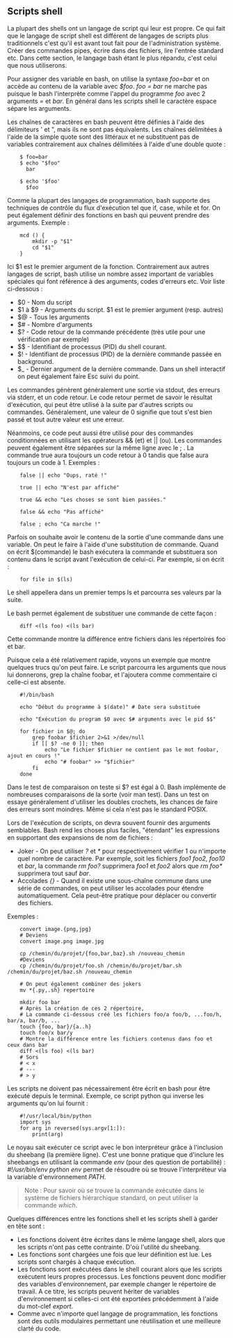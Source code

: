 ## Scripts shell

La plupart des shells ont un langage de script qui leur est propre. Ce qui fait que le langage de script shell est différent de
langages de scripts plus traditionnels c'est qu'il est avant tout fait pour de l'administration système. Créer des commandes
pipes, écrire dans des fichiers, lire l'entrée standard etc. Dans cette section, le langage bash étant le plus répandu, c'est
celui que nous utiliserons.

Pour assigner des variable en bash, on utilise la syntaxe *foo=bar* et on accède au contenu de la variable avec *$foo*. *foo =
bar* ne marche pas puisque le bash l'interprète comme l'appel du programme *foo* avec 2 arguments *=* et *bar*. En général dans
les scripts shell le caractère espace sépare les arguments.

Les chaînes de caractères en bash peuvent être définies à l'aide des délimiteurs ' et ", mais ils ne sont pas équivalents. Les
chaînes délimitées à l'aide de la simple quote sont des littéraux et ne substituent pas de variables contrairement aux chaînes
délimitées à l'aide d'une double quote :
```bash,ignore
    $ foo=bar
    $ echo "$foo"
      bar
    
    $ echo '$foo'
      $foo
```
Comme la plupart des langages de programmation, bash supporte des techniques de contrôle du flux d'exécution tel que if, case,
while et for. On peut également définir des fonctions en bash qui peuvent prendre des arguments. Exemple :
```bash,ignore
    mcd () {
        mkdir -p "$1"
        cd "$1"
    }
```
Ici $1 est le premier argument de la fonction. Contrairement aux autres langages de script, bash utilise un nombre assez
important de variables spéciales qui font référence à des arguments, codes d'erreurs etc. Voir liste ci-dessous :

- $0 - Nom du script
- $1 à $9 - Arguments du script. $1 est le premier argument (resp. autres)
- $@ - Tous les arguments
- $# - Nombre d'arguments
- $? - Code retour de la commande précédente (très utile pour une vérification par exemple)
- $$ - Identifiant de processus (PID) du shell courant.
- $! - Identifiant de processus (PID) de la dernière commande passée en background.
- $_ - Dernier argument de la dernière commande. Dans un shell interactif on peut également faire Esc suivi du point.

Les commandes génèrent généralement une sortie via stdout, des erreurs via stderr, et un code retour. Le code retour permet de
savoir le résultat d'exécution, qui peut être utilisé à la suite par d'autres scripts ou commandes. Généralement, une valeur de
0 signifie que tout s'est bien passé et tout autre valeur est une erreur.

Néanmoins, ce code peut aussi être utilisé pour des commandes conditionnées en utilisant les opérateurs && (et) et || (ou). Les
commandes peuvent également être séparées sur la même ligne avec le ; . La commande true aura toujours un code retour à 0 tandis
que false aura toujours un code à 1. Exemples :
```bash,ignore
    false || echo "Oups, raté !"
    
    true || echo "N'est par affiché"
    
    true && echo "Les choses se sont bien passées."
    
    false && echo "Pas affiché"
    
    false ; echo "Ca marche !"
```
Parfois on souhaite avoir le contenu de la sortie d'une commande dans une variable. On peut le faire à l'aide d'une substitution
de commande. Quand on écrit $(commande) le bash exécutera la commande et substituera son contenu dans le script avant
l'exécution de celui-ci. Par exemple, si on écrit :
```bash,ignore
    for file in $(ls)
```
Le shell appellera dans un premier temps ls et parcourra ses valeurs par la suite.

Le bash permet également de substituer une commande de cette façon :
```bash,ignore
    diff <(ls foo) <(ls bar)
```
Cette commande montre la différence entre fichiers dans les répertoires foo et bar.

Puisque cela a été relativement rapide, voyons un exemple que montre quelques trucs qu'on peut faire. Le script parcourra les
arguments que nous lui donnerons, grep la chaîne foobar, et l'ajoutera comme commentaire ci celle-ci est absente.
```bash,ignore
    #!/bin/bash
    
    echo "Début du programme à $(date)" # Date sera substituée
    
    echo "Exécution du program $0 avec $# arguments avec le pid $$"
    
    for fichier in $@; do
        grep foobar $fichier 2>&1 >/dev/null
        if [[ $? -ne 0 ]]; then
            echo "Le fichier $fichier ne contient pas le mot foobar, ajout en cours !"
            echo "# foobar" >> "$fichier"
        fi
    done
```
Dans le test de comparaison on teste si $? est égal à 0. Bash implémente de nombreuses comparaisons de la sorte (voir man test).
Dans un test on essaye généralement d'utiliser les doubles crochets, les chances de faire des erreurs sont moindres. Même si
cela n'est pas le standard POSIX.

Lors de l'exécution de scripts, on devra souvent fournir des arguments semblables. Bash rend les choses plus faciles, "étendant"
les expressions en supportant des expansions de nom de fichiers :

- Joker - On peut utiliser *?* et *\** pour respectivement vérifier 1 ou n'importe quel nombre de caractère. Par exemple, soit
les fichiers *foo1* *foo2*, *foo10* et *bar*, la commande *rm foo?* supprimera *foo1* et *foo2* alors que *rm foo\** supprimera
tout sauf *bar*.
- Accolades *{}* - Quand il existe une sous-chaîne commune dans une série de commandes, on peut utiliser les accolades pour
étendre automatiquement. Cela peut-être pratique pour déplacer ou convertir des fichiers.

Exemples :
```bash,ignore
    convert image.{png,jpg}
    # Deviens
    convert image.png image.jpg
    
    cp /chemin/du/projet/{foo,bar,baz}.sh /nouveau_chemin
    #Deviens
    cp /chemin/du/projet/foo.sh /chemin/du/projet/bar.sh /chemin/du/projet/baz.sh /nouveau_chemin
    
    # On peut également combiner des jokers
    mv *{.py,.sh} repertoire
    
    mkdir foo bar
    # Après la création de ces 2 répertoire,
    # La commande ci-dessous créé les fichiers foo/a foo/b, ...foo/h, bar/a, bar/b, ...
    touch {foo, bar}/{a..h}
    touch foo/x bar/y
    # Montre la différence entre les fichiers contenus dans foo et ceux dans bar
    diff <(ls foo) <(ls bar)
    # Sors
    # < x
    # ---
    # > y
```
Les scripts ne doivent pas nécessairement être écrit en bash pour être exécuté depuis le terminal. Exemple, ce script python qui
inverse les arguments qu'on lui fournit :
```python,ignore
    #!/usr/local/bin/python
    import sys
    for arg in reversed(sys.argv[1:]):
        print(arg)
```
Le noyau sait exécuter ce script avec le bon interpréteur grâce à l'inclusion du sheebang (la première ligne). C'est une bonne
pratique que d'inclure les sheebangs en utilisant la commande *env* (pour des question de portabilité) : *#!/usr/bin/env python*
*env* permet de résoudre où se trouve l'interpréteur via la variable d'environnement *PATH*.

> Note : Pour savoir où se trouve la commande exécutée dans le système de fichiers hiérarchique standard, on peut utiliser la
commande *which*.

Quelques différences entre les fonctions shell et les scripts shell à garder en tête sont :

- Les fonctions doivent être écrites dans le même langage shell, alors que les scripts n'ont pas cette contrainte. D'où
l'utilité du sheebang.
- Les fonctions sont chargées une fois que leur définition est lue. Les scripts sont chargés à chaque exécution.
- Les fonctions sont exécutées dans le shell courant alors que les scripts exécutent leurs propres processus. Les fonctions
peuvent donc modifier des variables d'environnement, par exemple changer le répertoire de travail. A ce titre, les scripts
peuvent hériter de variables d'environnement si celles-ci ont été exportées précédemment à l'aide du mot-clef *export*.
- Comme avec n'importe quel langage de programmation, les fonctions sont des outils modulaires permettant une réutilisation et
une meilleure clarté du code.
